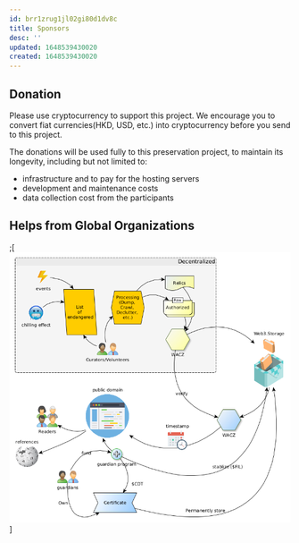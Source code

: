 ```yaml
---
id: brr1zrug1jl02gi80d1dv8c
title: Sponsors
desc: ''
updated: 1648539430020
created: 1648539430020
---
```



## Donation

Please use cryptocurrency to support this project. We encourage you to convert fiat currencies(HKD, USD, etc.) into cryptocurrency before you send to this project.

The donations will be used fully to this preservation project, to maintain its longevity, including but not limited to:

- infrastructure and to pay for the hosting servers
- development and maintenance costs
- data collection cost from the participants


## Helps from Global Organizations

;[![Fusing between CDT and BKHK](./assets/CDT-backuphk.png)]


